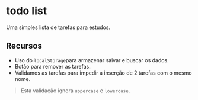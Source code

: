 # todo list

Uma simples lista de tarefas para estudos.

## Recursos 

- Uso do `localStorage`para armazenar salvar e buscar os dados.
- Botão para remover as tarefas.
- Validamos as tarefas para impedir a inserção de 2 tarefas com o mesmo nome.
> Esta validação ignora `uppercase` e `lowercase`.
